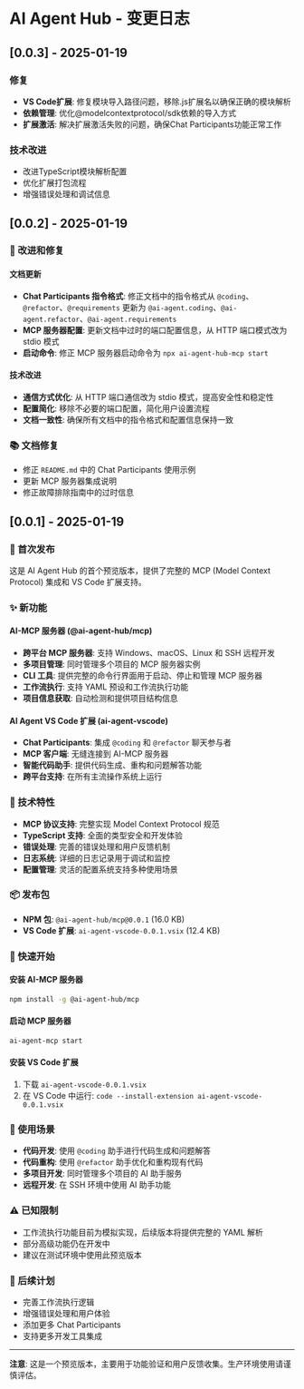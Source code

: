 # AI Agent Hub - 变更日志

## [0.0.3] - 2025-01-19

### 修复
- **VS Code扩展**: 修复模块导入路径问题，移除.js扩展名以确保正确的模块解析
- **依赖管理**: 优化@modelcontextprotocol/sdk依赖的导入方式
- **扩展激活**: 解决扩展激活失败的问题，确保Chat Participants功能正常工作

### 技术改进
- 改进TypeScript模块解析配置
- 优化扩展打包流程
- 增强错误处理和调试信息

## [0.0.2] - 2025-01-19

### 🔧 改进和修复

#### 文档更新
- **Chat Participants 指令格式**: 修正文档中的指令格式从 `@coding`、`@refactor`、`@requirements` 更新为 `@ai-agent.coding`、`@ai-agent.refactor`、`@ai-agent.requirements`
- **MCP 服务器配置**: 更新文档中过时的端口配置信息，从 HTTP 端口模式改为 stdio 模式
- **启动命令**: 修正 MCP 服务器启动命令为 `npx ai-agent-hub-mcp start`

#### 技术改进
- **通信方式优化**: 从 HTTP 端口通信改为 stdio 模式，提高安全性和稳定性
- **配置简化**: 移除不必要的端口配置，简化用户设置流程
- **文档一致性**: 确保所有文档中的指令格式和配置信息保持一致

### 📚 文档修复
- 修正 `README.md` 中的 Chat Participants 使用示例
- 更新 MCP 服务器集成说明
- 修正故障排除指南中的过时信息

## [0.0.1] - 2025-01-19

### 🎉 首次发布

这是 AI Agent Hub 的首个预览版本，提供了完整的 MCP (Model Context Protocol) 集成和 VS Code 扩展支持。

### ✨ 新功能

#### AI-MCP 服务器 (@ai-agent-hub/mcp)
- **跨平台 MCP 服务器**: 支持 Windows、macOS、Linux 和 SSH 远程开发
- **多项目管理**: 同时管理多个项目的 MCP 服务器实例
- **CLI 工具**: 提供完整的命令行界面用于启动、停止和管理 MCP 服务器
- **工作流执行**: 支持 YAML 预设和工作流执行功能
- **项目信息获取**: 自动检测和提供项目结构信息

#### AI Agent VS Code 扩展 (ai-agent-vscode)
- **Chat Participants**: 集成 `@coding` 和 `@refactor` 聊天参与者
- **MCP 客户端**: 无缝连接到 AI-MCP 服务器
- **智能代码助手**: 提供代码生成、重构和问题解答功能
- **跨平台支持**: 在所有主流操作系统上运行

### 🔧 技术特性

- **MCP 协议支持**: 完整实现 Model Context Protocol 规范
- **TypeScript 支持**: 全面的类型安全和开发体验
- **错误处理**: 完善的错误处理和用户反馈机制
- **日志系统**: 详细的日志记录用于调试和监控
- **配置管理**: 灵活的配置系统支持多种使用场景

### 📦 发布包

- **NPM 包**: `@ai-agent-hub/mcp@0.0.1` (16.0 KB)
- **VS Code 扩展**: `ai-agent-vscode-0.0.1.vsix` (12.4 KB)

### 🚀 快速开始

#### 安装 AI-MCP 服务器
```bash
npm install -g @ai-agent-hub/mcp
```

#### 启动 MCP 服务器
```bash
ai-agent-mcp start
```

#### 安装 VS Code 扩展
1. 下载 `ai-agent-vscode-0.0.1.vsix`
2. 在 VS Code 中运行: `code --install-extension ai-agent-vscode-0.0.1.vsix`

### 🎯 使用场景

- **代码开发**: 使用 `@coding` 助手进行代码生成和问题解答
- **代码重构**: 使用 `@refactor` 助手优化和重构现有代码
- **多项目开发**: 同时管理多个项目的 AI 助手服务
- **远程开发**: 在 SSH 环境中使用 AI 助手功能

### ⚠️ 已知限制

- 工作流执行功能目前为模拟实现，后续版本将提供完整的 YAML 解析
- 部分高级功能仍在开发中
- 建议在测试环境中使用此预览版本

### 🔮 后续计划

- 完善工作流执行逻辑
- 增强错误处理和用户体验
- 添加更多 Chat Participants
- 支持更多开发工具集成

---

**注意**: 这是一个预览版本，主要用于功能验证和用户反馈收集。生产环境使用请谨慎评估。
